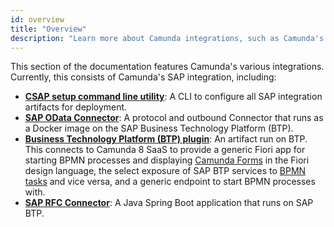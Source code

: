 ```yaml
---
id: overview
title: "Overview"
description: "Learn more about Camunda integrations, such as Camunda's SAP integration."
---
```


This section of the documentation features Camunda's various integrations. Currently, this consists of Camunda's SAP integration, including:

- **[CSAP setup command line utility](/components/camunda-integrations/sap/csap-cli.md)**: A CLI to configure all SAP integration artifacts for deployment.
- **[SAP OData Connector](/components/camunda-integrations/sap/odata-connector.md)**: A protocol and outbound Connector that runs as a Docker image on the SAP Business Technology Platform (BTP).
- **[Business Technology Platform (BTP) plugin](/components/camunda-integrations/sap/btp-plugin.md)**: An artifact run on BTP. This connects to Camunda 8 SaaS to provide a generic Fiori app for starting BPMN processes and displaying [Camunda Forms](/components/modeler/forms/camunda-forms-reference.md) in the Fiori design language, the select exposure of SAP BTP services to [BPMN tasks](/components/modeler/bpmn/bpmn.md) and vice versa, and a generic endpoint to start BPMN processes with.
- **[SAP RFC Connector](/components/camunda-integrations/sap/rfc-connector.md)**: A Java Spring Boot application that runs on SAP BTP.
